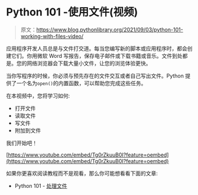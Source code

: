 # Python 101 -使用文件(视频)

> 原文：<https://www.blog.pythonlibrary.org/2021/09/03/python-101-working-with-files-video/>

应用程序开发人员总是与文件打交道。每当您编写新的脚本或应用程序时，都会创建它们。你用微软 Word 写报告，保存电子邮件或下载书籍或音乐。文件到处都是。您的网络浏览器会下载大量小文件，让您的浏览体验更快。

当你写程序的时候，你必须与预先存在的文件交互或者自己写出文件。Python 提供了一个名为`open()`的内置函数，可以帮助您完成这些任务。

在本视频中，您将学习如何:

*   打开文件
*   读取文件
*   写文件
*   附加到文件

我们开始吧！

[https://www.youtube.com/embed/Tg0rZkuuB0I?feature=oembed](https://www.youtube.com/embed/Tg0rZkuuB0I?feature=oembed)

如果你更喜欢阅读教程而不是观看，那么你可能想看看下面的文章:

*   Python 101 - [处理文件](https://www.blog.pythonlibrary.org/2020/06/24/python-101-working-with-files/)